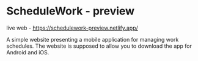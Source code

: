 # ScheduleWork - preview

live web - https://schedulework-preview.netlify.app/ 

A simple website presenting a mobile application for managing work schedules.
The website is supposed to allow you to download the app for Android and iOS.


